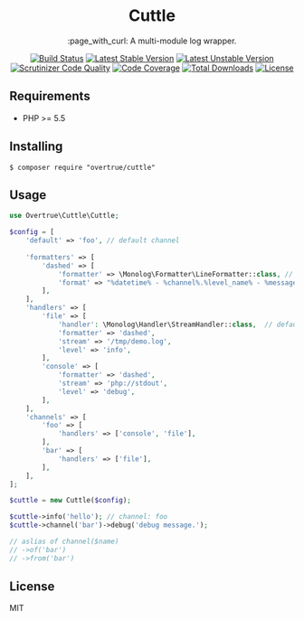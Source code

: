 <h1 align="center">Cuttle</h1>

<p align="center">:page_with_curl: A multi-module log wrapper.</p>

<p align="center">
<a href="https://travis-ci.org/overtrue/cuttle"><img src="https://travis-ci.org/overtrue/cuttle.svg?branch=master" alt="Build Status"></a>
<a href="https://packagist.org/packages/overtrue/cuttle"><img src="https://poser.pugx.org/overtrue/cuttle/v/stable.svg" alt="Latest Stable Version"></a>
<a href="https://packagist.org/packages/overtrue/cuttle"><img src="https://poser.pugx.org/overtrue/cuttle/v/unstable.svg" alt="Latest Unstable Version"></a>
<a href="https://scrutinizer-ci.com/g/overtrue/cuttle/?branch=master"><img src="https://scrutinizer-ci.com/g/overtrue/cuttle/badges/quality-score.png?b=master" alt="Scrutinizer Code Quality"></a>
<a href="https://scrutinizer-ci.com/g/overtrue/cuttle/?branch=master"><img src="https://scrutinizer-ci.com/g/overtrue/cuttle/badges/coverage.png?b=master" alt="Code Coverage"></a>
<a href="https://packagist.org/packages/overtrue/cuttle"><img src="https://poser.pugx.org/overtrue/cuttle/downloads" alt="Total Downloads"></a>
<a href="https://packagist.org/packages/overtrue/cuttle"><img src="https://poser.pugx.org/overtrue/cuttle/license" alt="License"></a>
</p>


## Requirements

- PHP >= 5.5

## Installing

```shell
$ composer require "overtrue/cuttle"
```

## Usage

```php
use Overtrue\Cuttle\Cuttle;

$config = [
    'default' => 'foo', // default channel
        
    'formatters' => [
        'dashed' => [
            'formatter' => \Monolog\Formatter\LineFormatter::class, // default
            'format' => "%datetime% - %channel%.%level_name% - %message%\n" 
        ],
    ],
    'handlers' => [
        'file' => [
            'handler': \Monolog\Handler\StreamHandler::class,  // default
            'formatter' => 'dashed',
            'stream' => '/tmp/demo.log',
            'level' => 'info',
        ],
        'console' => [
            'formatter' => 'dashed',
            'stream' => 'php://stdout',
            'level' => 'debug',
        ],
    ],
    'channels' => [
        'foo' => [
            'handlers' => ['console', 'file'],
        ],
        'bar' => [
            'handlers' => ['file'], 
        ],
    ],
];

$cuttle = new Cuttle($config);

$cuttle->info('hello'); // channel: foo
$cuttle->channel('bar')->debug('debug message.');

// aslias of channel($name)
// ->of('bar')
// ->from('bar')
```

## License

MIT